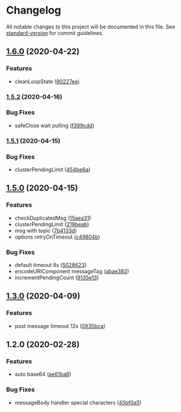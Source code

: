 # Changelog

All notable changes to this project will be documented in this file. See [standard-version](https://github.com/conventional-changelog/standard-version) for commit guidelines.

## [1.6.0](https://github.com/aliyunmq/mq-http-nodejs-sdk/compare/v1.5.2...v1.6.0) (2020-04-22)


### Features

* cleanLoopState ([90227ee](https://github.com/aliyunmq/mq-http-nodejs-sdk/commit/90227eeb32bd812cd57850143e4838b8fd63ca85))

### [1.5.2](https://github.com/aliyunmq/mq-http-nodejs-sdk/compare/v1.5.1...v1.5.2) (2020-04-16)


### Bug Fixes

* safeClose wait pulling ([f399cdd](https://github.com/aliyunmq/mq-http-nodejs-sdk/commit/f399cdd4b11cf9c33db1a9bc13256d2205831d0d))

### [1.5.1](https://github.com/aliyunmq/mq-http-nodejs-sdk/compare/v1.5.0...v1.5.1) (2020-04-15)


### Bug Fixes

* clusterPendingLimit ([454be6a](https://github.com/aliyunmq/mq-http-nodejs-sdk/commit/454be6ae2c9b44d2ffb4cf358dacc4c585a43e3a))

## [1.5.0](https://github.com/aliyunmq/mq-http-nodejs-sdk/compare/v1.3.0...v1.5.0) (2020-04-15)


### Features

* checkDuplicatedMsg ([15aea31](https://github.com/aliyunmq/mq-http-nodejs-sdk/commit/15aea31c50341c6794e8a8772432f4ed3af3e610))
* clusterPendingLimit ([219beab](https://github.com/aliyunmq/mq-http-nodejs-sdk/commit/219beabac6caba8307ee827ce0be1c4e2f11195e))
* msg with topic ([7b4133d](https://github.com/aliyunmq/mq-http-nodejs-sdk/commit/7b4133d6bc58b7162abb4376d935ebeebb62d20c))
* options retryOnTimeout ([c49804b](https://github.com/aliyunmq/mq-http-nodejs-sdk/commit/c49804bb3364b6b1a50735ba96501455263ee979))


### Bug Fixes

* default timeout 8s ([5028623](https://github.com/aliyunmq/mq-http-nodejs-sdk/commit/50286239015a7f46aa10091150b25bf6fbeaf3a9))
* encodeURIComponent messageTag ([abae382](https://github.com/aliyunmq/mq-http-nodejs-sdk/commit/abae3822b5096777455a354b3c39660700e6a079))
* incrementPendingCount ([9135e13](https://github.com/aliyunmq/mq-http-nodejs-sdk/commit/9135e13f9d054cedcfe51a3c78df0fc002967706))

## [1.3.0](https://github.com/aliyunmq/mq-http-nodejs-sdk/compare/v1.2.0...v1.3.0) (2020-04-09)


### Features

* post message timeout 12s ([0935bca](https://github.com/aliyunmq/mq-http-nodejs-sdk/commit/0935bca4ebc4b1750aa91855540093cfbb3a6c71))

## 1.2.0 (2020-02-28)


### Features

* auto base64 ([ae61ba6](https://github.com/aliyunmq/mq-http-nodejs-sdk/commit/ae61ba611438eb992b38738f1ece27a564c1fd3b))


### Bug Fixes

* messageBody handler special characters ([45bf0a5](https://github.com/aliyunmq/mq-http-nodejs-sdk/commit/45bf0a5089bc026a71c451a224acde484ef6f333))
